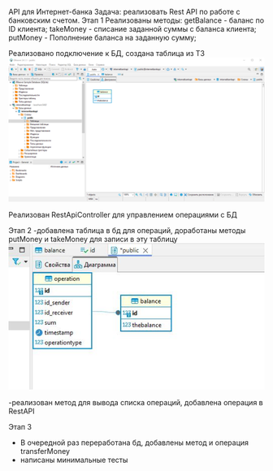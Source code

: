 API для Интернет-банка
Задача: реализовать Rest API по работе с банковским счетом.
Этап 1
 Реализованы методы:
getBalance - баланс по ID клиента;
takeMoney - списание заданной суммы с баланса клиента;
putMoney - Пополнение баланса на заданную сумму;

Реализовано подключение к БД, создана таблица из ТЗ
![img.png](img.png)

Реализован RestApiController для управлением операциями с БД

Этап 2
-добавлена таблица в бд для операций, доработаны методы putMoney и takeMoney для записи в эту таблицу
![img2.jpg](img2.jpg)

-реализован метод для вывода списка операций, добавлена операция в RestAPI

Этап 3

- В очередной раз переработана бд, добавлены метод и операция transferMoney 
- написаны минимальные тесты